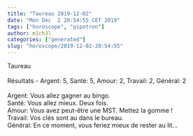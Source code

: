 ```yaml
---
title: "Taureau 2019-12-02"
date: "Mon Dec  2 20:54:55 CET 2019"
tags: ["horoscope", "pipotron"]
author: m1ch3l
categories: ["generated"]
slug: "horoscope/2019-12-02-20:54:55"
---
```


Taureau<br>
<br>
Résultats - Argent: 5, Santé: 5, Amour: 2, Travail: 2, Général: 2<br>
<br>
Argent:  Vous allez gagner au bingo. <br>
Santé:   Vous allez mieux. Deux fois.<br>
Amour:   Vous avez peut-être une MST. Mettez la gomme !<br>
Travail: Vos clés sont au dans le bureau. <br>
Général: En ce moment, vous feriez mieux de rester au lit...<br>

